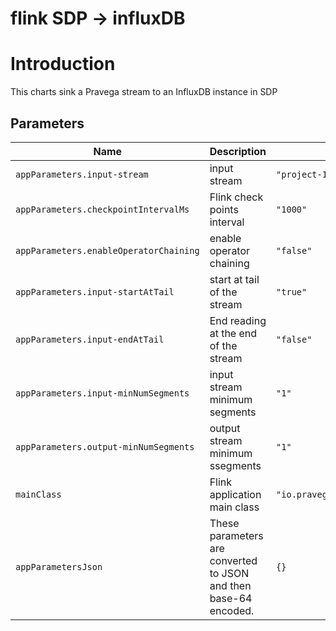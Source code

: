 # flink SDP -> influxDB

# Introduction

This charts sink a Pravega stream to an InfluxDB instance in SDP

## Parameters

| Name                      | Description                                     | Value |
| ------------------------- | ----------------------------------------------- | ----- |
| `appParameters.input-stream`    | input stream                    | `"project-1/stream1"`  |
| `appParameters.checkpointIntervalMs` | Flink check points interval | `"1000"`  |
| `appParameters.enableOperatorChaining`     | enable operator chaining    | `"false"`  |
| `appParameters.input-startAtTail`    | start at tail of the stream                | `"true"`  |
| `appParameters.input-endAtTail` | End reading at the end of the stream | `"false"`  |
| `appParameters.input-minNumSegments`     | input stream minimum segments    | `"1"`  |
| `appParameters.output-minNumSegments`    | output stream minimum ssegments                    | `"1"`  |
| `mainClass` | Flink application main class | `"io.pravega.flinkprocessor.MapMetrics"`  |
| `appParametersJson`     |   These parameters are converted to JSON and then base-64 encoded.  | `{}`  |
